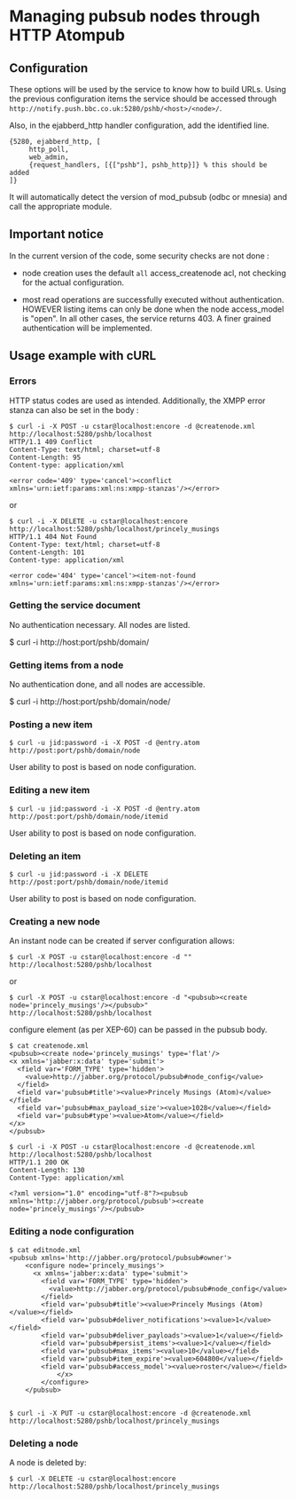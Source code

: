 # Managing pubsub nodes through HTTP Atompub #


## Configuration ##
	
These options will be used by the service to know how to build URLs. Using the previous configuration items the service should be accessed through `http://notify.push.bbc.co.uk:5280/pshb/<host>/<node>/`.

Also, in the ejabberd_http handler configuration, add the identified line.

	{5280, ejabberd_http, [
		 http_poll, 
		 web_admin,
		 {request_handlers, [{["pshb"], pshb_http}]} % this should be added
	]}

It will automatically detect the version of mod_pubsub (odbc or mnesia) and call the appropriate module.

## Important notice ##

In the current version of the code, some security checks are not done :

 * node creation uses the default `all` access_createnode acl, not checking for the actual configuration.

 * most read operations are successfully executed without authentication. HOWEVER listing items can only be done when the node access_model is "open". In all other cases, the service returns 403. A finer grained authentication will be implemented.


## Usage example with cURL ##

### Errors ###

HTTP status codes are used as intended. Additionally, the XMPP error stanza can also be set in the body :

	$ curl -i -X POST -u cstar@localhost:encore -d @createnode.xml http://localhost:5280/pshb/localhost
	HTTP/1.1 409 Conflict
	Content-Type: text/html; charset=utf-8
	Content-Length: 95
	Content-type: application/xml
	
	<error code='409' type='cancel'><conflict xmlns='urn:ietf:params:xml:ns:xmpp-stanzas'/></error>

or

	$ curl -i -X DELETE -u cstar@localhost:encore http://localhost:5280/pshb/localhost/princely_musings
	HTTP/1.1 404 Not Found
	Content-Type: text/html; charset=utf-8
	Content-Length: 101
	Content-type: application/xml

	<error code='404' type='cancel'><item-not-found xmlns='urn:ietf:params:xml:ns:xmpp-stanzas'/></error>

### Getting the service document ###

No authentication necessary. All nodes are listed.

 $ curl -i http://host:port/pshb/domain/
	
### Getting items from a node ###

No authentication done, and all nodes are accessible.

 $ curl -i http://host:port/pshb/domain/node/


### Posting a new item ###

	$ curl -u jid:password -i -X POST -d @entry.atom http://post:port/pshb/domain/node 
	
User ability to post is based on node configuration.

### Editing a new item ###

	$ curl -u jid:password -i -X POST -d @entry.atom http://post:port/pshb/domain/node/itemid 
	
User ability to post is based on node configuration.

### Deleting an item ###

	$ curl -u jid:password -i -X DELETE http://post:port/pshb/domain/node/itemid 
	
User ability to post is based on node configuration.


### Creating a new node ###

An instant node can be created if server configuration allows:

	$ curl -X POST -u cstar@localhost:encore -d "" http://localhost:5280/pshb/localhost
	
or

	$ curl -X POST -u cstar@localhost:encore -d "<pubsub><create node='princely_musings'/></pubsub>" http://localhost:5280/pshb/localhost
	
configure element (as per XEP-60) can be passed in the pubsub body.
	
	$ cat createnode.xml
	<pubsub><create node='princely_musings' type='flat'/>
	<x xmlns='jabber:x:data' type='submit'>
	  <field var='FORM_TYPE' type='hidden'>
	    <value>http://jabber.org/protocol/pubsub#node_config</value>
	  </field>
	  <field var='pubsub#title'><value>Princely Musings (Atom)</value></field>
	  <field var='pubsub#max_payload_size'><value>1028</value></field>
	  <field var='pubsub#type'><value>Atom</value></field>
	</x>
	</pubsub>
	
	$ curl -i -X POST -u cstar@localhost:encore -d @createnode.xml http://localhost:5280/pshb/localhost
	HTTP/1.1 200 OK
	Content-Length: 130
	Content-Type: application/xml

	<?xml version="1.0" encoding="utf-8"?><pubsub xmlns='http://jabber.org/protocol/pubsub'><create node='princely_musings'/></pubsub>
	
### Editing a node configuration ###

	$ cat editnode.xml
	<pubsub xmlns='http://jabber.org/protocol/pubsub#owner'>
	    <configure node='princely_musings'>
	      <x xmlns='jabber:x:data' type='submit'>
	        <field var='FORM_TYPE' type='hidden'>
	          <value>http://jabber.org/protocol/pubsub#node_config</value>
	        </field>
	        <field var='pubsub#title'><value>Princely Musings (Atom)</value></field>
	        <field var='pubsub#deliver_notifications'><value>1</value></field>
	        <field var='pubsub#deliver_payloads'><value>1</value></field>
	        <field var='pubsub#persist_items'><value>1</value></field>
	        <field var='pubsub#max_items'><value>10</value></field>
	        <field var='pubsub#item_expire'><value>604800</value></field>
	        <field var='pubsub#access_model'><value>roster</value></field>
				</x>
			</configure>
		</pubsub>
		

	$ curl -i -X PUT -u cstar@localhost:encore -d @createnode.xml http://localhost:5280/pshb/localhost/princely_musings
	
	
	
### Deleting a node ###

A node is deleted by: 

	$ curl -X DELETE -u cstar@localhost:encore http://localhost:5280/pshb/localhost/princely_musings



